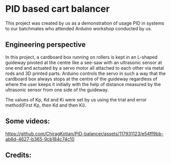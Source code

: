# PID based cart balancer

This project was created by us as a demonstration of usage PID in systems to our batchmates who attended Arduino workshop conducted by us.

## Engineering perspective

In this project, a cardboard box running on rollers is kept in an L-shaped guideway pivoted at the centre like a see-saw with an ultrasonic
sensor at one end and actuated by a servo motor all attached to each other via metal rods and 3D  printed parts. Arduino controls the servo in such a way that 
the cardboard box always stops at the centre of the guideway regardless of where the user keeps it initially with the help of distance measured by the ultrasonic sensor from one side of the guideway.

The values of Kp, Kd and Ki were set by us using the trial and error method(First Kp, then Kd and then Ki).

## Some videos:



https://github.com/ChiragKotian/PID-balancer/assets/117931123/e54ff9bb-ab6d-4627-b365-9cb184c74c10


## Credits:

